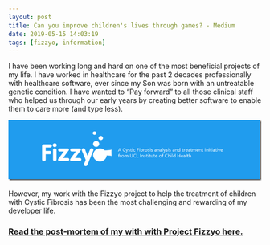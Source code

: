 ```yaml
---
layout: post
title: Can you improve children's lives through games? - Medium
date: 2019-05-15 14:03:19
tags: [fizzyo, information]
---
```


I have been working long and hard on one of the most beneficial projects of my life.  I have worked in healthcare for the past 2 decades professionally with healthcare software, ever since my Son was born with an untreatable genetic condition.  I have wanted to “Pay forward” to all those clinical staff who helped us through our early years by creating better software to enable them to care more (and type less). 

[![FizzyoFrameworkLogo](/assets/img/wordpress/2019/05/FizzyoFrameworkLogo.png "FizzyoFrameworkLogo")](https://link.medium.com/JQwWLrljGW)

However, my work with the Fizzyo project to help the treatment of children with Cystic Fibrosis has been the most challenging and rewarding of my developer life.

### [Read the post-mortem of my with with Project Fizzyo here.](https://link.medium.com/JQwWLrljGW)

